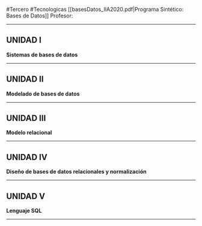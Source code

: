 #Tercero #Tecnologicas 
[[basesDatos_IIA2020.pdf|Programa Sintético: Bases de Datos]]
Profesor: 
____

## UNIDAD I
__Sistemas de bases de datos__
____

## UNIDAD II
__Modelado de bases de datos__
____

## UNIDAD III
__Modelo relacional__
____

## UNIDAD IV
__Diseño de bases de datos relacionales y normalización__
____

## UNIDAD V
__Lenguaje SQL__
____


